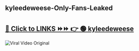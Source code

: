 
 ## kyleedeweese-Only-Fans-Leaked

# <h2><a href="https://clipsfans.com/kyleedeweese&ref=git">🔗 Click to LINKS ⏩⏩ 👉 🟢 kyleedeweese </a></h2>

<a href="https://clipsfans.com/kyleedeweese&ref=git" rel="nofollow" data-target="animated-image.originalLink"><img src="https://i.ibb.co.com/xMMVF88/686577567.gif" alt="Viral Video Original" style="max-width: 100%; display: inline-block;" data-target="animated-image.originalImage"></a>
